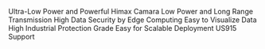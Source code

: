 Ultra-Low Power and Powerful Himax Camara
Low Power and Long Range Transmission
High Data Security by Edge Computing
Easy to Visualize Data
High Industrial Protection Grade
Easy for Scalable Deployment
US915 Support
